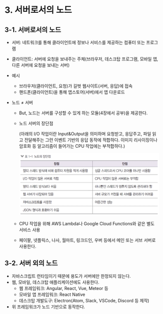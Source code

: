 ﻿# 3. 서버로서의 노드

## 3-1. 서버로서의 노드

- 서버: 네트워크를 통해 클라이언트에 정보나 서비스를 제공하는 컴퓨터 또는 프로그램
- 클라이언트: 서버에 요청을 보내주는 주체(브라우저, 데스크탑 프로그램, 모바일 앱, 다른 서버에 요청을 보내는 서버)
- 예시
  - 브라우저(클라이언트, 요청)가 길벗 웹사이트(서버, 응답)에 접속
  - 핸드폰(클라이언트)을 통해 앱스토어(서버)에서 앱 다운로드
- 노드 ≠ 서버

  - But, 노드는 서버를 구성할 수 있게 하는 모듈(4장에서 공부)을 제공한다.
  - 노드 서버의 장단점

    (아래의 I/O 작업이란 Input&Output을 의미하며 요청받고, 응답주고, 파일 읽고 전달해주는 그런 이벤트 기반의 응답 동작에 적합하다. 이미지 리사이징이나 암호화 등 알고리즘이 들어가는 CPU 작업에는 부적합하다.)

    ![](../img/210208-8.png)

  - CPU 작업을 위해 AWS Lambda나 Google Cloud Functions와 같은 별도 서비스 사용
  - 페이팔, 넷플릭스, 나사, 월마트, 링크드인, 우버 등에서 메인 또는 서브 서버로 사용한다.

## 3-2. 서버 외의 노드

- 자바스크립트 런타임이기 때문에 용도가 서버에만 한정되지 않는다.
- 웹, 모바일, 데스크탑 애플리케이션에도 사용한다.
  - 웹 프레임워크: Angular, React, Vue, Meteor 등
  - 모바일 앱 프레임워크: React Native
  - 데스크탑 개발도구: Electron(Atom, Slack, VSCode, Discord 등 제작)
- 위 프레임워크가 노드 기반으로 동작한다.
